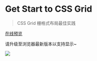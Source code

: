 # Get Start to CSS Grid

> CSS Grid 栅格式布局最佳实践

[在线预览](http://nickgo.net/Grid_css/grid-%E5%9F%BA%E6%9C%AC%E5%AE%9E%E4%BE%8B.html)

请升级至浏览器最新版本以支持显示~

![](http://7xo8ne.com1.z0.glb.clouddn.com/Jietu20170324-204244@2x.jpg)
